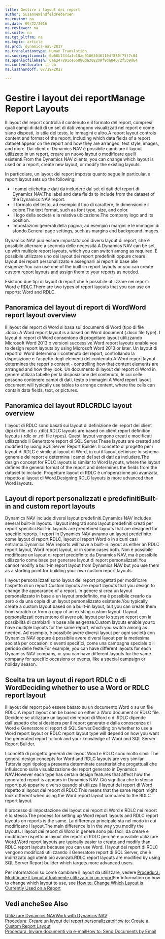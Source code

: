 ```yaml
---
title: Gestire i layout dei report
author: SusanneWindfeldPedersen
ms.custom: na
ms.date: 09/22/2016
ms.reviewer: na
ms.suite: na
ms.tgt_pltfrm: na
ms.topic: article
ms.prod: dynamics-nav-2017
ms.translationtype: Human Translation
ms.sourcegitcommit: 6b60b1344a1e18ad91863046110df880f75f7c04
ms.openlocfilehash: 0aa247891ce66880da308209f9da84072f5b9d64
ms.contentlocale: it-ch
ms.lasthandoff: 07/19/2017

---
```

    
# <a name="manage-report-layouts"></a><span data-ttu-id="3f9f4-102">Gestire i layout dei report</span><span class="sxs-lookup"><span data-stu-id="3f9f4-102">Manage Report Layouts</span></span>
<span data-ttu-id="3f9f4-103">Il layout del report controlla il contenuto e il formato del report, compresi quali campi di dati di un set di dati vengono visualizzati nel report e come siano disposti, lo stile del testo, le immagini e altro.</span><span class="sxs-lookup"><span data-stu-id="3f9f4-103">A report layout controls content and format of the report, including which data fields of a report dataset appear on the report and how they are arranged, text style, images, and more.</span></span> <span data-ttu-id="3f9f4-104">Dai client di Dynamics NAV è possibile cambiare il layout utilizzato in un report, creare un nuovo layout o modificare quelli esistenti.</span><span class="sxs-lookup"><span data-stu-id="3f9f4-104">From the Dynamics NAV clients, you can change which layout is used on a report, create new layout, or modify the existing layouts.</span></span> 

<span data-ttu-id="3f9f4-105">In particolare, un layout del report imposta quanto segue:</span><span class="sxs-lookup"><span data-stu-id="3f9f4-105">In particular, a report layout sets up the following:</span></span>

- <span data-ttu-id="3f9f4-106">I campi etichetta e dati da includere dal set di dati del report di Dynamics NAV.</span><span class="sxs-lookup"><span data-stu-id="3f9f4-106">The label and data fields to include from the dataset of the Dynamics NAV report.</span></span>
- <span data-ttu-id="3f9f4-107">Il formato del testo, ad esempio il tipo di carattere, le dimensioni e il colore.</span><span class="sxs-lookup"><span data-stu-id="3f9f4-107">The text format, such as font type, size, and color.</span></span>
- <span data-ttu-id="3f9f4-108">Il logo della società e la relativa ubicazione.</span><span class="sxs-lookup"><span data-stu-id="3f9f4-108">The company logo and its position.</span></span>
- <span data-ttu-id="3f9f4-109">Impostazioni generali della pagina, ad esempio i margini e le immagini di sfondo.</span><span class="sxs-lookup"><span data-stu-id="3f9f4-109">General page settings, such as margins and background images.</span></span> 

<span data-ttu-id="3f9f4-110">Dynamics NAV può essere impostato con diversi layout di report, che è possibile alternare a seconda delle necessità.</span><span class="sxs-lookup"><span data-stu-id="3f9f4-110">A Dynamics NAV can be set up with multiple report layouts, which you can switch among as required.</span></span> <span data-ttu-id="3f9f4-111">È possibile utilizzare uno dei layout dei report predefiniti oppure creare i layout dei report personalizzato e assegnarli ai report in base alle esigenze.</span><span class="sxs-lookup"><span data-stu-id="3f9f4-111">You can use one of the built-in report layouts or you can create custom report layouts and assign them to your reports as needed.</span></span>

<span data-ttu-id="3f9f4-112">Esistono due tipi di layout di report che è possibile utilizzare nei report: Word e RDLC.</span><span class="sxs-lookup"><span data-stu-id="3f9f4-112">There are two types of report layouts that you can use on reports: Word and RDLC.</span></span>

## <a name="word-report-layout-overview"></a><span data-ttu-id="3f9f4-113">Panoramica del layout di report di Word</span><span class="sxs-lookup"><span data-stu-id="3f9f4-113">Word report layout overview</span></span>
<span data-ttu-id="3f9f4-114">Il layout del report di Word si basa sui documenti di Word (tipo di file .docx).</span><span class="sxs-lookup"><span data-stu-id="3f9f4-114">A Word report layout is a based on Word document (.docx file type).</span></span> <span data-ttu-id="3f9f4-115">I layout di report di Word consentono di progettare layout utilizzando Microsoft Word 2013 o versioni successive.</span><span class="sxs-lookup"><span data-stu-id="3f9f4-115">Word report layouts enable you to design report layouts by using Microsoft Word 2013 or later.</span></span> <span data-ttu-id="3f9f4-116">Un layout di report di Word determina il contenuto del report, controllando la disposizione e l'aspetto degli elementi del contenuto.</span><span class="sxs-lookup"><span data-stu-id="3f9f4-116">A Word report layout determines the report's content - controlling how that content elements are arranged and how they look.</span></span> <span data-ttu-id="3f9f4-117">Un documento di layout del report di Word in genere utilizza tabelle per la disposizione del contenuto, le cui celle possono contenere campi di dati, testo o immagini.</span><span class="sxs-lookup"><span data-stu-id="3f9f4-117">A Word report layout document will typically use tables to arrange content, where the cells can contain data fields, text, or pictures.</span></span>

## <a name="rdlc-layout-overview"></a><span data-ttu-id="3f9f4-118">Panoramica del layout RDLC</span><span class="sxs-lookup"><span data-stu-id="3f9f4-118">RDLC layout overview</span></span>
<span data-ttu-id="3f9f4-119">I layout di RDLC sono basati sui layout di definizione dei report dei client (tipi di file .rdl o .rdlc).</span><span class="sxs-lookup"><span data-stu-id="3f9f4-119">RDLC layouts are based on client report definition layouts (.rdlc or .rdl file types).</span></span> <span data-ttu-id="3f9f4-120">Questi layout vengono creati e modificati utilizzando il Generatore report di SQL Server.</span><span class="sxs-lookup"><span data-stu-id="3f9f4-120">These layouts are created and modified by using SQL Server Report Builder.</span></span> <span data-ttu-id="3f9f4-121">Il concetto di progetto per i layout di RDLC è simile ai layout di Word, in cui il layout definisce lo schema generale del report e determina i campi del set di dati da includere.</span><span class="sxs-lookup"><span data-stu-id="3f9f4-121">The design concept for RDLC layouts is similar to Word layouts, where the layout defines the general format of the report and determines the fields from the dataset to include.</span></span> <span data-ttu-id="3f9f4-122">Progettare layout di RDLC è un'operazione più avanzata, rispetto ai layout di Word.</span><span class="sxs-lookup"><span data-stu-id="3f9f4-122">Designing RDLC layouts is more advanced than Word layouts.</span></span>

## <a name="built-in-and-custom-report-layouts"></a><span data-ttu-id="3f9f4-123">Layout di report personalizzati e predefiniti</span><span class="sxs-lookup"><span data-stu-id="3f9f4-123">Built-in and custom report layouts</span></span>
<span data-ttu-id="3f9f4-124">Dynamics NAV include diversi layout predefiniti.</span><span class="sxs-lookup"><span data-stu-id="3f9f4-124">Dynamics NAV includes several built-in layouts.</span></span> <span data-ttu-id="3f9f4-125">I layout integrati sono layout predefiniti creati per report specifici.</span><span class="sxs-lookup"><span data-stu-id="3f9f4-125">Built-in layouts are predefined layouts that are designed for specific reports.</span></span> <span data-ttu-id="3f9f4-126">I report in Dynamics NAV avranno un layout predefinito come layout di report RDLC, layout di report Word o in alcuni casi entrambi.</span><span class="sxs-lookup"><span data-stu-id="3f9f4-126">Dynamics NAV reports will have a built-in layout as either an RDLC report layout, Word report layout, or in some cases both.</span></span> <span data-ttu-id="3f9f4-127">Non è possibile modificare un layout di report predefinito da Dynamics NAV, ma è possibile utilizzarlo come base per generare layout di report personalizzati.</span><span class="sxs-lookup"><span data-stu-id="3f9f4-127">You cannot modify a built-in report layout from Dynamics NAV but you use them as a starting point for building your own custom report layouts.</span></span> 

<span data-ttu-id="3f9f4-128">I layout personalizzati sono layout del report progettati per modificare l'aspetto di un report.</span><span class="sxs-lookup"><span data-stu-id="3f9f4-128">Custom layouts are report layouts that you design to change the appearance of a report.</span></span> <span data-ttu-id="3f9f4-129">In genere si crea un layout personalizzato in base a un layout predefinito, ma è possibile crearlo da zero o da una copia di un layout personalizzato esistente.</span><span class="sxs-lookup"><span data-stu-id="3f9f4-129">You typically create a custom layout based on a built-in layout, but you can create them from scratch or from a copy of an existing custom layout.</span></span> <span data-ttu-id="3f9f4-130">I layout personalizzati consentono di avere più layout per lo stesso report con la possibilità di cambiarli in base alle esigenze.</span><span class="sxs-lookup"><span data-stu-id="3f9f4-130">Custom layouts enable you to have multiple layouts for the same report, which you switch among as needed.</span></span> <span data-ttu-id="3f9f4-131">Ad esempio, è possibile avere diversi layout per ogni società con Dynamics NAV oppure è possibile avere diversi layout per la medesima società per occasioni o eventi specifici, come una campagna speciale o il periodo delle feste.</span><span class="sxs-lookup"><span data-stu-id="3f9f4-131">For example, you can have different layouts for each Dynamics NAV company, or you can have different layouts for the same company for specific occasions or events, like a special campaign or holiday season.</span></span>

## <a name="deciding-whether-to-use-a-word-or-rdlc-report-layout"></a><span data-ttu-id="3f9f4-132">Scelta tra un layout di report RDLC o di Word</span><span class="sxs-lookup"><span data-stu-id="3f9f4-132">Deciding whether to use a Word or RDLC report layout</span></span> 
<span data-ttu-id="3f9f4-133">Il layout del report può essere basato su un documento Word o su un file RDLC.</span><span class="sxs-lookup"><span data-stu-id="3f9f4-133">A report layout can be based on either a Word document or RDLC file.</span></span> <span data-ttu-id="3f9f4-134">Decidere se utilizzare un layout dei report di Word o di RDLC dipende dall'aspetto che si desidera per il report generato e dalla conoscenza di Word e Generatore di report di SQL Server.</span><span class="sxs-lookup"><span data-stu-id="3f9f4-134">Deciding on whether to use a Word report layout or RDLC report layout type will depend on how you want the generated report to look and your knowledge of Word and SQL Server Report Builder.</span></span> 

<span data-ttu-id="3f9f4-135">I concetti di progetto generali dei layout Word e RDLC sono molto simili.</span><span class="sxs-lookup"><span data-stu-id="3f9f4-135">The general design concepts for Word and RDLC layouts are very similar.</span></span> <span data-ttu-id="3f9f4-136">Tuttavia ogni tipologia presenta determinate caratteristiche progettuali che influiscono sulla visualizzazione del report generato in Dynamics NAV.</span><span class="sxs-lookup"><span data-stu-id="3f9f4-136">However each type has certain design features that affect how the generated report is appears in Dynamics NAV.</span></span> <span data-ttu-id="3f9f4-137">Ciò significa che lo stesso report può apparire diverso quando si utilizza il layout dei report di Word rispetto al layout dei report di RDLC.</span><span class="sxs-lookup"><span data-stu-id="3f9f4-137">This means that the same report might look different when using the Word report layout compared to the RDLC report layout.</span></span>

<span data-ttu-id="3f9f4-138">Il processo di impostazione dei layout dei report di Word e RDLC nei report è lo stesso.</span><span class="sxs-lookup"><span data-stu-id="3f9f4-138">The process for setting up Word report layouts and RDLC report layouts on reports is the same.</span></span> <span data-ttu-id="3f9f4-139">La differenza principale sta nel modo in cui modificano i layout.</span><span class="sxs-lookup"><span data-stu-id="3f9f4-139">The main difference is in the way you modify the layouts.</span></span> <span data-ttu-id="3f9f4-140">I layout dei report di Word in genere sono più facili da creare e modificare rispetto ai layout dei report di RDLC perché è possibile utilizzare Word.</span><span class="sxs-lookup"><span data-stu-id="3f9f4-140">Word report layouts are typically easier to create and modify than RDLC report layouts because you can use Word.</span></span> <span data-ttu-id="3f9f4-141">I layout dei report di RDLC vengono modificati utilizzando il Generatore report di SQL Server, che è indirizzato agli utenti più avanzati.</span><span class="sxs-lookup"><span data-stu-id="3f9f4-141">RDLC report layouts are modified by using SQL Server Report builder which targets more advanced users.</span></span>

<span data-ttu-id="3f9f4-142">Per informazioni su come cambiare il layout da utilizzare, vedere [Procedura: Modificare il layout attualmente utilizzato in un report](ui-how-change-layout-currently-used-report.md)</span><span class="sxs-lookup"><span data-stu-id="3f9f4-142">For information on how to change which layout to use, see [How to: Change Which Layout is Currently Used on a Report](ui-how-change-layout-currently-used-report.md)</span></span>

## <a name="see-also"></a><span data-ttu-id="3f9f4-143">Vedi anche</span><span class="sxs-lookup"><span data-stu-id="3f9f4-143">See Also</span></span>
[<span data-ttu-id="3f9f4-144">Utilizzare Dynamics NAV</span><span class="sxs-lookup"><span data-stu-id="3f9f4-144">Work with Dynamics NAV</span></span>](ui-work-product.md)  
[<span data-ttu-id="3f9f4-145">Procedura: Creare un layout dei report personalizzato</span><span class="sxs-lookup"><span data-stu-id="3f9f4-145">How to: Create a Custom Report Layout</span></span>](ui-how-create-custom-report-layout.md)  
[<span data-ttu-id="3f9f4-146">Procedura: Inviare documenti via e-mail</span><span class="sxs-lookup"><span data-stu-id="3f9f4-146">How to: Send Documents by Email</span></span>](ui-how-send-documents-email.md)

